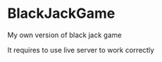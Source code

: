 # BlackJackGame
My own version of black jack game

It requires to use live server to work correctly
